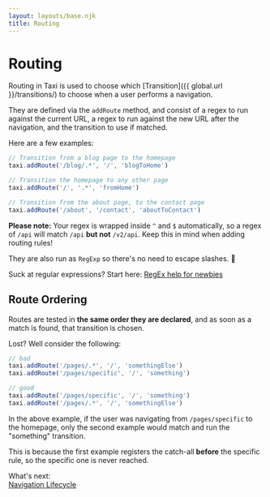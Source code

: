 ```yaml
---
layout: layouts/base.njk
title: Routing
---
```


# Routing
Routing in Taxi is used to choose which [Transition]({{ global.url }}/transitions/) to choose when a user performs a navigation.

They are defined via the `addRoute` method, and consist of a regex to run against the current URL, a regex to run against the new URL after the navigation, and the transition to use if matched.

Here are a few examples:

```js
// Transition from a blog page to the homepage
taxi.addRoute('/blog/.*', '/', 'blogToHome')

// Transition the homepage to any other page
taxi.addRoute('/', '.*', 'fromHome')

// Transition from the about page, to the contact page
taxi.addRoute('/about', '/contact', 'aboutToContact')
```

**Please note:** Your regex is wrapped inside `^` and `$` automatically, so a regex of `/api` will match `/api` **but not** `/v2/api`. Keep this in mind when adding routing rules!

They are also run as `RegExp` so there's no need to escape slashes. 👊


Suck at regular expressions? Start here: [RegEx help for newbies](https://softchris.github.io/pages/javascript-regex.html)


## Route Ordering
Routes are tested in **the same order they are declared**, and as soon as a match is found, that transition is chosen.


Lost? Well consider the following:

```js
// bad
taxi.addRoute('/pages/.*', '/', 'somethingElse')
taxi.addRoute('/pages/specific', '/', 'something')

// good
taxi.addRoute('/pages/specific', '/', 'something')
taxi.addRoute('/pages/.*', '/', 'somethingElse')
```

In the above example, if the user was navigating from `/pages/specific` to the homepage, only the second example would match and run the "something" transition.

This is because the first example registers the catch-all **before** the specific rule, so the specific one is never reached.


<div class="border rounded-sm p-4 mt-16">
    <div class="text-sm mb-2 font-bold">What's next:</div>
    <div>
        <a href="{{ global.url }}/navigation-lifecycle/">Navigation Lifecycle</a>
    </div>
</div>